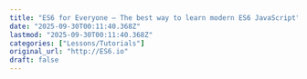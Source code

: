 ```yaml
---
title: "ES6 for Everyone — The best way to learn modern ES6 JavaScript"
date: "2025-09-30T00:11:40.368Z"
lastmod: "2025-09-30T00:11:40.368Z"
categories: ["Lessons/Tutorials"]
original_url: "http://ES6.io"
draft: false
---
```

